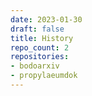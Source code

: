 ```yaml
---
date: 2023-01-30
draft: false
title: History
repo_count: 2
repositories:
- bodoarxiv
- propylaeumdok
---
```



